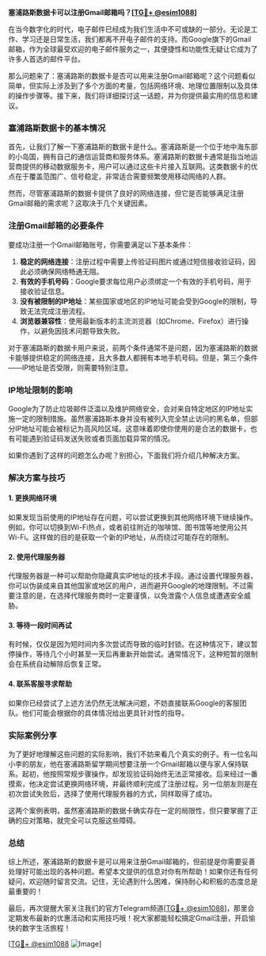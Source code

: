 **塞浦路斯数据卡可以注册Gmail邮箱吗？[[TG💪+ @esim1088](https://t.me/s/esim1088)]**

在当今数字化的时代，电子邮件已经成为我们生活中不可或缺的一部分。无论是工作、学习还是日常生活，我们都离不开电子邮件的支持。而Google旗下的Gmail邮箱，作为全球最受欢迎的电子邮件服务之一，其便捷性和功能性无疑让它成为了许多人首选的邮件平台。

那么问题来了：塞浦路斯的数据卡是否可以用来注册Gmail邮箱呢？这个问题看似简单，但实际上涉及到了多个方面的考量，包括网络环境、地理位置限制以及具体的操作步骤等。接下来，我们将详细探讨这一话题，并为你提供最实用的信息和建议。

### 塞浦路斯数据卡的基本情况

首先，让我们了解一下塞浦路斯的数据卡是什么。塞浦路斯是一个位于地中海东部的小岛国，拥有自己的通信运营商和服务体系。塞浦路斯的数据卡通常是指当地运营商提供的移动数据服务卡，用户可以通过这些卡片接入互联网。这类数据卡的优点在于覆盖范围广、信号稳定，非常适合需要频繁使用移动网络的人群。

然而，尽管塞浦路斯的数据卡提供了良好的网络连接，但它是否能够满足注册Gmail邮箱的需求呢？这取决于几个关键因素。

### 注册Gmail邮箱的必要条件

要成功注册一个Gmail邮箱账号，你需要满足以下基本条件：

1. **稳定的网络连接**：注册过程中需要上传验证码图片或通过短信接收验证码，因此必须确保网络畅通无阻。
2. **有效的手机号码**：Google要求每位用户必须绑定一个有效的手机号码，用于接收验证信息。
3. **没有被限制的IP地址**：某些国家或地区的IP地址可能会受到Google的限制，导致无法完成注册流程。
4. **浏览器兼容性**：使用最新版本的主流浏览器（如Chrome、Firefox）进行操作，以避免因技术问题导致失败。

对于塞浦路斯的数据卡用户来说，前两个条件通常不是问题，因为塞浦路斯的数据卡能够提供稳定的网络连接，且大多数人都拥有本地手机号码。但是，第三个条件——IP地址是否受限，则需要特别注意。

### IP地址限制的影响

Google为了防止垃圾邮件泛滥以及维护网络安全，会对来自特定地区的IP地址实施一定的限制措施。虽然塞浦路斯本身并没有被列入完全禁止访问的黑名单，但部分IP地址可能会被标记为高风险区域。这意味着即使你使用的是合法的数据卡，也有可能遇到验证码发送失败或者页面加载异常的情况。

如果你遇到了这样的问题怎么办呢？别担心，下面我们将介绍几种解决方案。

### 解决方案与技巧

#### 1. 更换网络环境
如果发现当前使用的IP地址存在问题，可以尝试更换到其他网络环境下继续操作。例如，你可以切换到Wi-Fi热点，或者前往附近的咖啡馆、图书馆等地使用公共Wi-Fi。这样做的目的是获取一个新的IP地址，从而绕过可能存在的限制。

#### 2. 使用代理服务器
代理服务器是一种可以帮助你隐藏真实IP地址的技术手段。通过设置代理服务器，你可以伪装成来自其他国家或地区的用户，进而避开Google的地理限制。不过需要注意的是，在选择代理服务商时一定要谨慎，以免泄露个人信息或遭遇安全威胁。

#### 3. 等待一段时间再试
有时候，仅仅是因为短时间内多次尝试而导致的临时封锁。在这种情况下，建议暂停操作，等待几个小时甚至一天后再重新开始尝试。通常情况下，这种短暂的限制会在系统自动解除后恢复正常。

#### 4. 联系客服寻求帮助
如果你已经尝试了上述方法仍然无法解决问题，不妨直接联系Google的客服团队。他们可能会根据你的具体情况给出更具针对性的指导。

### 实际案例分享

为了更好地理解这些问题的实际影响，我们不妨来看几个真实的例子。有一位名叫小李的朋友，他在塞浦路斯留学期间想要注册一个Gmail邮箱以便与家人保持联系。起初，他按照常规步骤操作，却发现验证码始终无法正常接收。后来经过一番摸索，他决定尝试更换网络环境，并最终顺利完成了注册过程。另一位朋友则是在初次尝试失败后，选择了使用代理服务器的方式，同样取得了成功。

这两个案例表明，虽然塞浦路斯的数据卡确实存在一定的局限性，但只要掌握了正确的应对策略，就完全可以克服这些障碍。

### 总结

综上所述，塞浦路斯的数据卡是可以用来注册Gmail邮箱的，但前提是你需要妥善处理好可能出现的各种问题。希望本文提供的信息对你有所帮助！如果你还有任何疑问，欢迎随时留言交流。记住，无论遇到什么困难，保持耐心和积极的态度总是最重要的！

最后，再次提醒大家关注我们的官方Telegram频道[[TG💪+ @esim1088](https://t.me/s/esim1088)]，那里会定期发布最新的优惠活动和实用技巧哦！祝大家都能轻松搞定Gmail注册，开启愉快的数字生活旅程！

[[TG💪+ @esim1088](https://t.me/s/esim1088) ![Image](https://i.postimg.cc/4NQfJmqS/Snipaste-2025-05-13-00-14-12.png)]